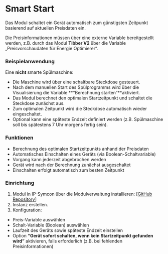 # Smart Start

Das Modul schaltet ein Gerät automatisch zum günstigsten Zeitpunkt basierend auf aktuellen Preisdaten ein.

Die Preisinformationen müssen über eine externe Variable bereitgestellt werden, z.B. durch das Modul **Tibber V2** über die Variable „Preisvorschaudaten für Energie Optimierer“.

### **Beispielanwendung**

Eine **nicht** smarte Spülmaschine:

* Die Maschine wird über eine schaltbare Steckdose gesteuert.
* Nach dem manuellen Start des Spülprogramms wird über die Visualisierung die Variable **“Berechnung starten”**aktiviert.
* Das Modul berechnet den optimalen Startzeitpunkt und schaltet die Steckdose zunächst aus.
* Zum optimalen Zeitpunkt wird die Steckdose automatisch wieder eingeschaltet.
* Optional kann eine späteste Endzeit definiert werden (z.B. Spülmaschine soll bis spätestens 7 Uhr morgens fertig sein).

### **Funktionen**

* Berechnung des optimalen Startzeitpunkts anhand der Preisdaten
* Automatisches Einschalten eines Geräts (via Boolean-Schaltvariable)
* Vorgang kann jederzeit abgebrochen werden
* Gerät wird nach der Berechnung zunächst ausgeschaltet
* Einschalten erfolgt automatisch zum besten Zeitpunkt

### **Einrichtung**

1. Modul in IP-Symcon über die Modulverwaltung installieren: [[GitHub Repository]([https://github.com/da8ter/TibberSmartStart.git](https://github.com/da8ter/SmartStart.git))]
2. Instanz erstellen.
3. Konfiguration:
  * Preis-Variable auswählen
  * Schalt-Variable (Boolean) auswählen
  * Laufzeit des Geräts sowie späteste Endzeit einstellen
  * Option **“Gerät sofort schalten, wenn kein Startzeitpunkt gefunden wird”** aktivieren, falls erforderlich (z.B. bei fehlenden Preisinformationen)
